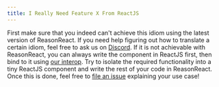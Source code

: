 ```yaml
---
title: I Really Need Feature X From ReactJS
---
```


First make sure that you indeed can't achieve this idiom using the latest version of ReasonReact. If you need help figuring out how to translate a certain idiom, feel free to ask us on [Discord](https://discord.gg/reasonml). If it is not achievable with ReasonReact, you can always write the component in ReactJS first, then bind to it using [our interop](components.md#interop). Try to isolate the required functionality into a tiny ReactJS component and write the rest of your code in ReasonReact. Once this is done, feel free to [file an issue](https://github.com/reasonml/reason-react/issues) explaining your use case!
